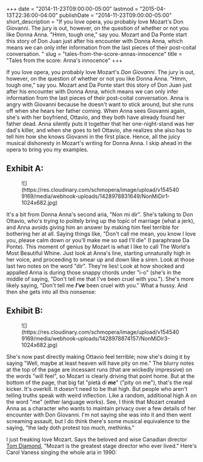 +++
date = "2014-11-23T09:00:00-05:00"
lastmod = "2015-04-13T22:36:00-04:00"
publishDate = "2014-11-23T09:00:00-05:00"
short_description = "If you love opera, you probably love Mozart&#039;s Don Giovanni. The jury is out, however, on the question of whether or not you like Donna Anna. &quot;Hmm, tough one,&quot; say you. Mozart and Da Ponte start this story of Don Juan just after his encounter with Donna Anna, which means we can only infer information from the last pieces of their post-coital conversation. "
slug = "tales-from-the-score-annas-innocence"
title = "Tales from the score: Anna&#039;s innocence"
+++

If you love opera, you probably love Mozart's _Don Giovanni_. The jury is out, however, on the question of whether or not you like Donna Anna. "Hmm, tough one," say you. Mozart and Da Ponte start this story of Don Juan just after his encounter with Donna Anna, which means we can only infer information from the last pieces of their post-coital conversation. Anna is angry with Giovanni because he doesn't want to stick around, but she runs off when she hears her father coming. When Anna sees Giovanni again, she's with her boyfriend, Ottavio, and they both have already found her father dead. Anna silently puts it together that her one-night-stand was her dad's killer, and when she goes to tell Ottavio, she realizes she also has to tell him how she knows Giovanni in the first place. Hence, all the juicy musical dishonesty in Mozart's writing for Donna Anna. I skip ahead in the opera to bring you my examples.

## Exhibit A:

<figure data-type="image">
![](https://res.cloudinary.com/schmopera/image/upload/v1545409169/media/webhook-uploads/1428978831649/NonMiDir1-1024x682.jpg)
</figure>

It's a bit from Donna Anna's second aria, "Non mi dir". She's talking to Don Ottavio, who's trying to politely bring up the topic of marriage (what a jerk), and Anna avoids giving him an answer by making him feel terrible for bothering her at all. Saying things like, "Don't call me mean, you know I love you, please calm down or you'll make me so sad I'll die" (I paraphrase Da Ponte). This moment of genius by Mozart is what I like to call The World's Most Beautiful Whine. Just look at Anna's line, starting unnaturally high in her voice, and proceeding to smear up and down like a siren. Look at those last two notes on the word "dir". They're lies! Look at how shocked and appalled Anna is during those snappy chords under "i-o" (she's in the middle of saying, "Don't tell me that I've been cruel with you."). She's more likely saying, "Don't tell me _**I've**_ been cruel with you." What a hussy. And then she gets into all this nonsense:

## Exhibit B:

<figure data-type="image">
![](https://res.cloudinary.com/schmopera/image/upload/v1545409169/media/webhook-uploads/1428978874157/NonMiDir3-1024x682.jpg)
</figure>

She's now past directly making Ottavio feel terrible; now she's doing it by saying "Well, maybe at least heaven will have pity on me." The blurry notes at the top of the page are incessant runs (that are wickedly impressive) on the words "will feel", so Mozart is clearly driving that point home. But at the bottom of the page, that big fat "pietà di _**me**_" ("pity on me"), that's the real kicker. It's overkill. It doesn't need to be that high. But people who aren't telling truths speak with weird inflection. Like a random, additional high A on the word "me" (either language works). See, I think that Mozart created Anna as a character who wants to maintain privacy over a few details of her encounter with Don Giovanni. I'm not saying she was into it and then went screaming assault, but I do think there's some musical equivalence to the saying, "the lady doth protest too much, methinks."

I just freaking love Mozart. Says the beloved and wise Canadian director [Tom Diamond](https://tapestryopera.com/tom-diamond), "Mozart is the greatest stage director who ever lived." Here's Carol Vaness singing the whole aria in 1990:
